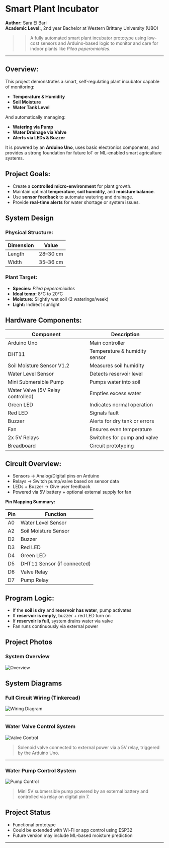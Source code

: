 # Smart Plant Incubator

**Author:** Sara El Bari  
**Academic Level:**, 2nd year Bachelor at Western Brittany University (UBO)

>> A fully automated smart plant incubator prototype using low-cost sensors and Arduino-based logic to monitor and care for indoor plants like *Pilea peperomioides*.
---

## Overview:

This project demonstrates a smart, self-regulating plant incubator capable of monitoring:

-  **Temperature & Humidity**
-  **Soil Moisture**
-  **Water Tank Level**

And automatically managing:

-  **Watering via Pump**
-  **Water Drainage via Valve**
-  **Alerts via LEDs & Buzzer**

It is powered by an **Arduino Uno**, uses basic electronics components, and provides a strong foundation for future IoT or ML-enabled smart agriculture systems.

## Project Goals:

- Create a **controlled micro-environment** for plant growth.
- Maintain optimal **temperature**, **soil humidity**, and **moisture balance**.
- Use **sensor feedback** to automate watering and drainage.
- Provide **real-time alerts** for water shortage or system issues.

## System Design

### Physical Structure:

| Dimension | Value        |
|----------|--------------|
| Length    | 28–30 cm     |
| Width     | 35–36 cm     |

### Plant Target:

- **Species:** *Pilea peperomioides*
- **Ideal temp:** 8°C to 20°C  
- **Moisture:** Slightly wet soil (2 waterings/week)  
- **Light:** Indirect sunlight

## Hardware Components:

| Component | Description |
|----------|-------------|
| Arduino Uno | Main controller |
| DHT11 | Temperature & humidity sensor |
| Soil Moisture Sensor V1.2 | Measures soil humidity |
| Water Level Sensor | Detects reservoir level |
| Mini Submersible Pump | Pumps water into soil |
| Water Valve (5V Relay controlled) | Empties excess water |
| Green LED | Indicates normal operation |
| Red LED | Signals fault |
| Buzzer | Alerts for dry tank or errors |
| Fan | Ensures even temperature |
| 2x 5V Relays | Switches for pump and valve |
| Breadboard | Circuit prototyping |

## Circuit Overview:

- Sensors → Analog/Digital pins on Arduino
- Relays → Switch pump/valve based on sensor data
- LEDs + Buzzer → Give user feedback
- Powered via 5V battery + optional external supply for fan

**Pin Mapping Summary:**

| Pin | Function |
|-----|----------|
| A0  | Water Level Sensor |
| A2  | Soil Moisture Sensor |
| D2  | Buzzer |
| D3  | Red LED |
| D4  | Green LED |
| D5  | DHT11 Sensor (if connected) |
| D6  | Valve Relay |
| D7  | Pump Relay |

## Program Logic:

- If the **soil is dry** and **reservoir has water**, pump activates  
- If **reservoir is empty**, buzzer + red LED turn on  
- If **reservoir is full**, system drains water via valve  
- Fan runs continuously via external power

## Project Photos

### System Overview
![Overview](images/overview.png)

## System Diagrams

### Full Circuit Wiring (Tinkercad)
![Wiring Diagram](images/wiring_diagram.png)

---

### Water Valve Control System
![Valve Control](images/valve_control.png)

> Solenoid valve connected to external power via a 5V relay, triggered by the Arduino Uno.

---

### Water Pump Control System
![Pump Control](images/pump_control.png)

> Mini 5V submersible pump powered by an external battery and controlled via relay on digital pin 7.

## Project Status

- Functional prototype  
- Could be extended with Wi-Fi or app control using ESP32  
- Future version may include ML-based moisture prediction
---

